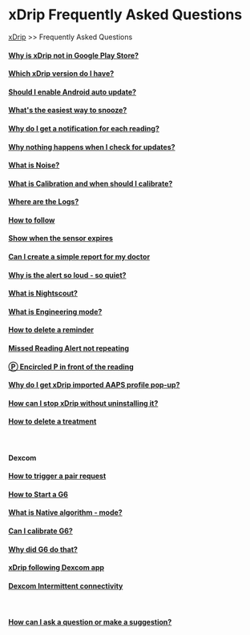 # xDrip Frequently Asked Questions  
[xDrip](../README.md) >> Frequently Asked Questions  
  
#### [Why is xDrip not in Google Play Store?](./App-store.md)
#### [Which xDrip version do I have?](./xDrip-Version.md)
#### [Should I enable Android auto update?](./Android-auto-update.md)
#### [What's the easiest way to snooze?](./Snooze.md)
#### [Why do I get a notification for each reading?](./Frequent_notifications.md)
#### [Why nothing happens when I check for updates?](./NoUpdate.md)
#### [What is Noise?](./Noise.md)
#### [What is Calibration and when should I calibrate?](./Calibration.md)
#### [Where are the Logs?](./Logs.md)
#### [How to follow](./How-to-follow.md)
#### [Show when the sensor expires](./Sensor-Expiry.md)
#### [Can I create a simple report for my doctor](./Report.md)
#### [Why is the alert so loud - so quiet?](./Ascending-volume-profile.md)
#### [What is Nightscout?](./Nightscout_page.md)
#### [What is Engineering mode?](./Engineering-Mode.md)
#### [How to delete a reminder](./Delete-Reminder.md)
#### [Missed Reading Alert not repeating](./MissedSignalAlert.md)
#### [&#x24c5; Encircled P in front of the reading](./P_in_Circle.md)
#### [Why do I get xDrip imported AAPS profile pop-up?](./AAPS_ProfileImportNotification.md)
#### [How can I stop xDrip without uninstalling it?](./Stop-xDrip.md)
#### [How to delete a treatment](./Delete_Treatment.md)
<br/>    

#### Dexcom
#### [How to trigger a pair request](./MissedPairRequest.md)
#### [How to Start a G6](./Starting-G6.md)
#### [What is Native algorithm - mode?](./Native-Algorithm.md)
#### [Can I calibrate G6?](./Calibrate-G6.md)
#### [Why did G6 do that?](./What-not-to-do.md)
#### [xDrip following Dexcom app](./DexcomAppxDrip.md)
#### [Dexcom Intermittent connectivity](./Intermittent.md)
<br/>  
  
#### [How can I ask a question or make a suggestion?](./Contact.md)
